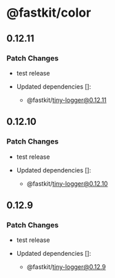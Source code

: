 # @fastkit/color

## 0.12.11

### Patch Changes

- test release

- Updated dependencies []:
  - @fastkit/tiny-logger@0.12.11

## 0.12.10

### Patch Changes

- test release

- Updated dependencies []:
  - @fastkit/tiny-logger@0.12.10

## 0.12.9

### Patch Changes

- test release

- Updated dependencies []:
  - @fastkit/tiny-logger@0.12.9
